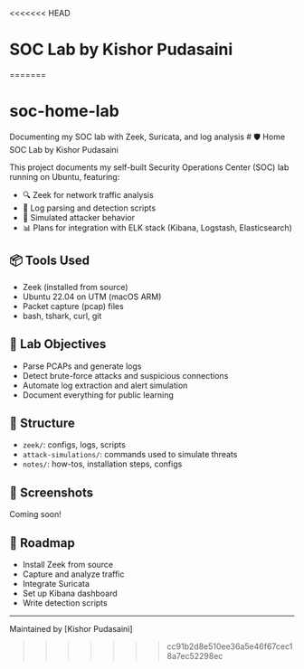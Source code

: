 <<<<<<< HEAD
# SOC Lab by Kishor Pudasaini
=======
# soc-home-lab
Documenting my SOC lab with Zeek, Suricata, and log analysis  # 🛡️ Home SOC Lab by Kishor Pudasaini

This project documents my self-built Security Operations Center (SOC) lab running on Ubuntu, featuring:

- 🔍 Zeek for network traffic analysis
- 📄 Log parsing and detection scripts
- 🔧 Simulated attacker behavior
- 📊 Plans for integration with ELK stack (Kibana, Logstash, Elasticsearch)

## 📦 Tools Used
- Zeek (installed from source)
- Ubuntu 22.04 on UTM (macOS ARM)
- Packet capture (pcap) files
- bash, tshark, curl, git

## 🧪 Lab Objectives
- Parse PCAPs and generate logs
- Detect brute-force attacks and suspicious connections
- Automate log extraction and alert simulation
- Document everything for public learning

## 📂 Structure
- `zeek/`: configs, logs, scripts
- `attack-simulations/`: commands used to simulate threats
- `notes/`: how-tos, installation steps, configs

## 📸 Screenshots
Coming soon!

## 🚧 Roadmap
- Install Zeek from source
- Capture and analyze traffic
- Integrate Suricata
- Set up Kibana dashboard
- Write detection scripts

---

Maintained by [Kishor Pudasaini]
>>>>>>> cc91b2d8e510ee36a5e46f67cec18a7ec52298ec
